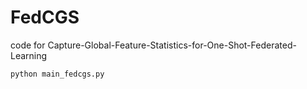 # FedCGS
code for Capture-Global-Feature-Statistics-for-One-Shot-Federated-Learning

```python
python main_fedcgs.py
```